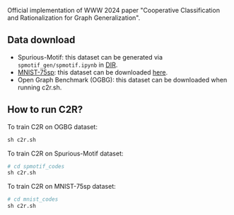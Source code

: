 Official implementation of WWW 2024 paper "Cooperative Classification and Rationalization for Graph Generalization".

## Data download
- Spurious-Motif: this dataset can be generated via `spmotif_gen/spmotif.ipynb` in [DIR](https://github.com/Wuyxin/DIR-GNN/tree/main). 
- [MNIST-75sp](https://github.com/bknyaz/graph_attention_pool): this dataset can be downloaded [here](https://drive.google.com/drive/folders/1Prc-n9Nr8-5z-xphdRScftKKIxU4Olzh).
- Open Graph Benchmark (OGBG): this dataset can be downloaded when running c2r.sh.


## How to run C2R?

To train C2R on OGBG dataset:

```python
sh c2r.sh
```

To train C2R on Spurious-Motif dataset:

```python
# cd spmotif_codes
sh c2r.sh
```

To train C2R on MNIST-75sp dataset:

```python
# cd mnist_codes
sh c2r.sh
```


